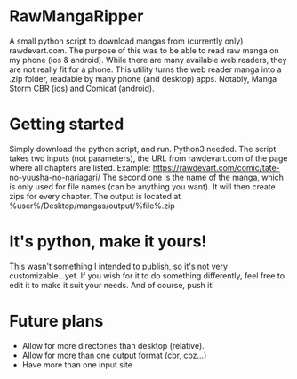 # RawMangaRipper
A small python script to download mangas from (currently only) rawdevart.com.
The purpose of this was to be able to read raw manga on my phone (ios & android).
While there are many available web readers, they are not really fit for a phone.
This utility turns the web reader manga into a .zip folder, readable by many phone 
(and desktop) apps. Notably, Manga Storm CBR (ios) and Comicat (android).

# Getting started
Simply download the python script, and run. Python3 needed.
The script takes two inputs (not parameters), the URL from rawdevart.com of the
page where all chapters are listed. Example: https://rawdevart.com/comic/tate-no-yuusha-no-nariagari/
The second one is the name of the manga, which is only used for file names (can be anything you want).
It will then create zips for every chapter. The output is located at %user%/Desktop/mangas/output/%file%.zip

# It's python, make it yours!
This wasn't something I intended to publish, so it's not very customizable...yet. If you wish for it to do
something differently, feel free to edit it to make it suit your needs. And of course, push it!

# Future plans

- Allow for more directories than desktop (relative).
- Allow for more than one output format (cbr, cbz...)
- Have more than one input site
